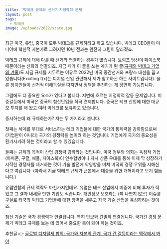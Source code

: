 ```yaml
---
title: '빅테크 규제와 선거? 지정학적 문제'
layout: post
tags: 
  - 빅테크
image: /uploads/2022/state.jpg
---
```


최근 미국, 유럽, 중국이 모두 빅테크를 규제하려고 하고 있습니다. 빅테크 CEO들이 미디어에 혁신적 자본가로 그려지던 10년 전과는 완전히 그림이 달라졌죠.

빅테크 규제에 대해 다룰 때 선거와 연결하는 경우가 많습니다. 트럼프 당선이 페이스북 때문이라는 신화와 연결되죠. 지금 제가 이 글을 쓰는 계기가 된 글([규제와 빅테크 기업의 겨울][1])도 지금 규제를 서두르는 이유로 2022년 미국 중간선거와 프랑스 대선을 꼽고 있습니다(Exciting f(x)는 디지털 산업 관련해서 제가 참고하곤 하는 사이트입니다). 물론 정치인들이 선거적 이해득실을 따지면서 정책을 추진하는 게 당연히 가능합니다.

그럼에도 더 중요한 요소가 있다고 봅니다. 저변에 흐르는 지정학적 갈등 문제입니다. 미중갈등에서 미국은 중국의 첨산단업을 적극 견제합니다. 중국은 테크 산업에 대한 대규모 투자를 해 왔고 여러 빅테크를 보유하고 있습니다.

중시하는데 왜 규제하는가? 저는 두 가지라고 봅니다. 

첫째는 세계를 무대로 서비스하는 테크 기업들에 대한 국가의 통제력을 강화함으로써 (기업만이 아니라) 국가의 경쟁력을 높이려 하는 것입니다. 기업에게 국가의 중요성을 환기시키려 하는 것이라고 할 수 있겠습니다. 

둘째는 규제의 목적이 산업 경쟁력 강화라는 것입니다. 미국 정부와 의회는 독점적 기업(아마존, 구글, 애플, 페이스북)이 인수합병이나 자사 상품 우대를 통해 이제 막 성장하기 시작한 경쟁자를 제거하는 것이 기술 발전에 악영향을 미쳐 미국의 경쟁 우위를 저해한다고 여깁니다. (따라서 지금 빅테크 규제가 근본에서 대중을 위한 개혁이라고 보기 힘듭니다.)

유럽연합의 규제 맥락도 마찬가지인데요. 유럽은 테크 산업에서 미중에 비해 투자가 적었고 그 결과 내세울 만한 기업도 적습니다. 개인정보 보호라는 (썩 나쁘지 않은) 이슈를 구실로 타국의 빅테크 기업들에 대한 장벽을 세우고 자국 기술 산업을 육성하려는 것이죠.

첨산 기술은 국가 경쟁력과 연결됩니다. 특히 안보와 긴밀히 연결됩니다. 국가간 경쟁 문제가 빅테크 규제를 보는 데 있어서 중요한 축이 돼야 하는 것이죠.

추천글 👉 [글로벌 디지털세 합의: 국가와 자본의 관계, 국가 간 갈등이라는 맥락에서 봐야][2]

[1]: https://excitingfx.kr/bigtechregulation2022/
[2]: https://wspaper.org/article/27053